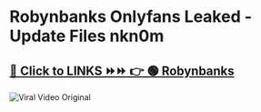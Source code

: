 
 # Robynbanks Onlyfans Leaked - Update Files nkn0m

## <h2><a href="https://clipsfans.com/Robynbanks&ref=git">🔗 Click to LINKS ⏩⏩ 👉 🟢 Robynbanks </a></h2>

<a href="https://clipsfans.com/Robynbanks&ref=git" rel="nofollow" data-target="animated-image.originalLink"><img src="https://i.ibb.co.com/xMMVF88/686577567.gif" alt="Viral Video Original" style="max-width: 100%; display: inline-block;" data-target="animated-image.originalImage"></a>

